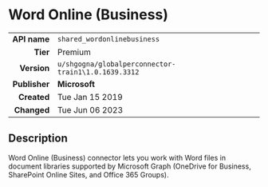 # Word Online (Business)
| | |
|-:|-|
|**API name**|`shared_wordonlinebusiness`|
|**Tier**|Premium|
|**Version**|`u/shgogna/globalperconnector-train1\1.0.1639.3312`|
|**Publisher**|**Microsoft**|
|**Created**|Tue Jan 15 2019|
|**Changed**|Tue Jun 06 2023|

## Description
Word Online (Business) connector lets you work with Word files in document libraries supported by Microsoft Graph (OneDrive for Business, SharePoint Online Sites, and Office 365 Groups).
